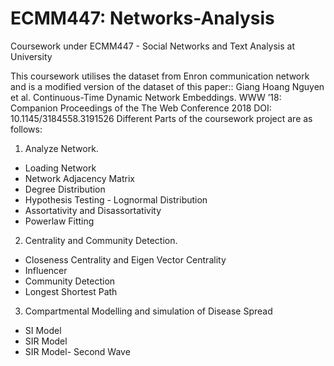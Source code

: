 # ECMM447: Networks-Analysis
Coursework under ECMM447 - Social Networks and Text Analysis at University

This coursework utilises the dataset from Enron communication network and is a modified version of the dataset of this paper:: Giang Hoang Nguyen et al. Continuous-Time Dynamic Network Embeddings. WWW ’18: Companion Proceedings of the The Web Conference 2018 DOI: 10.1145/3184558.3191526
Different Parts of the coursework project are as follows:
1. Analyze Network.
  * Loading Network
  * Network Adjacency Matrix
  * Degree Distribution
  * Hypothesis Testing - Lognormal Distribution
  * Assortativity and Disassortativity
  * Powerlaw Fitting
2. Centrality and Community Detection.
  * Closeness Centrality and Eigen Vector Centrality 
  * Influencer
  * Community Detection
  * Longest Shortest Path
3. Compartmental Modelling and simulation of Disease Spread
  * SI Model
  * SIR Model
  * SIR Model- Second Wave
